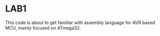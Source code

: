 # LAB1
This code is about to get familiar with assembly language for AVR based MCU, mainly focused on ATmega32.
